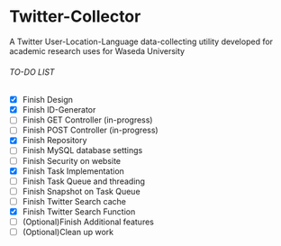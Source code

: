 # Twitter-Collector
A Twitter User-Location-Language data-collecting utility developed for academic research uses for Waseda University

###### TO-DO LIST
- [x] Finish Design
- [x] Finish ID-Generator
- [ ] Finish GET Controller (in-progress)
- [ ] Finish POST Controller (in-progress)
- [x] Finish Repository
- [ ] Finish MySQL database settings
- [ ] Finish Security on website
- [x] Finish Task Implementation
- [ ] Finish Task Queue and threading
- [ ] Finish Snapshot on Task Queue
- [ ] Finish Twitter Search cache
- [x] Finish Twitter Search Function
- [ ] \(Optional)Finish Additional features
- [ ] \(Optional)Clean up work
